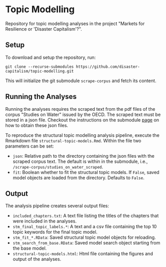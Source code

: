 # Topic Modelling
Repository for topic modelling analyses in the project "Markets for Resilience or 'Disaster Capitalism'?".

## Setup
To download and setup the repository, run:
```
git clone --recurse-submodules https://github.com/disaster-capitalism/topic-modelling.git

```
This will initialize the git submodule `scrape-corpus` and fetch its content.


## Running the Analyses
Running the analyses requires the scraped text from the pdf files of the corpus "Studies on Water" issued by the OECD. The scraped text must be stored in a json file. Checkout the instructions on the submodule [page](https://github.com/disaster-capitalism/scrape-corpus) on how to obtain these json files.

To reproduce the structural topic modelling analysis pipeline, execute the Rmarkdown file `structural-topic-models.Rmd`. Within the file two parameters can be set:
- `json`: Relative path to the directory containing the json files with the scraped corpus text. The default is within in the submodule, i.e., `/scrape-corpus/studies_on_water_scraped`.
- `fit`: Boolean whether to fit the structural topic models. If `False`, saved model objects are loaded from the directory. Defaults to `False`.

## Output
The analysis pipeline creates several output files:
- `included_chapters.txt`: A text file listing the titles of the chapters that were included in the analyses.
- `stm_final_topic_labels.*`: A text and a csv file containing the top 10 topic keywords for the final topic model.
- `stm_fit_*.RData`: Saved structural topic model objects for reloading.
- `stm_search_from_base.RData`: Saved model search object starting from the base model.
- `structural-topic-models.html`: Html file containing the figures and output of the analyses.
